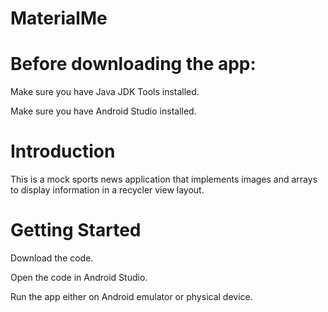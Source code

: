 # MaterialMe

# Before downloading the app:

Make sure you have Java JDK Tools installed. 

Make sure you have Android Studio installed.

# Introduction

This is a mock sports news application that implements images and arrays to display information in a recycler view layout.

# Getting Started

Download the code.

Open the code in Android Studio.

Run the app either on Android emulator or physical device.
